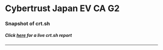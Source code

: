# Cybertrust Japan EV CA G2
### Snapshot of crt.sh
##### Click [here](https://crt.sh/?q=FE9A110B40D322C6B994F1554DDE2DB78C2273CE42B9AC971CBC7AF2872646A1) for a live crt.sh report

---
